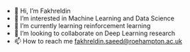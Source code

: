 - 👋 Hi, I’m Fakhreldin 
- 👀 I’m interested in Machine Learning and Data Science
- 🌱 I’m currently learning reinforcement learning 
- 💞️ I’m looking to collaborate on Deep Learning research
- 📫 How to reach me fakhreldin.saeed@roehampton.ac.uk

<!---
fakhry00/fakhry00 is a ✨ special ✨ repository because its `README.md` (this file) appears on your GitHub profile.
You can click the Preview link to take a look at your changes.
--->
